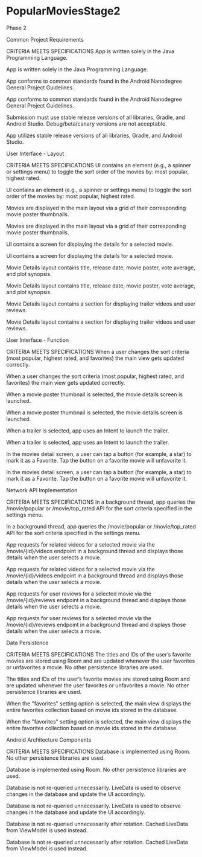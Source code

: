 # PopularMoviesStage2
Phase 2

Common Project Requirements

CRITERIA MEETS SPECIFICATIONS App is written solely in the Java Programming Language.

App is written solely in the Java Programming Language.

App conforms to common standards found in the Android Nanodegree General Project Guidelines.

App conforms to common standards found in the Android Nanodegree General Project Guidelines.

Submission must use stable release versions of all libraries, Gradle, and Android Studio. Debug/beta/canary versions are not acceptable.

App utilizes stable release versions of all libraries, Gradle, and Android Studio.

User Interface - Layout

CRITERIA MEETS SPECIFICATIONS UI contains an element (e.g., a spinner or settings menu) to toggle the sort order of the movies by: most popular, highest rated.

UI contains an element (e.g., a spinner or settings menu) to toggle the sort order of the movies by: most popular, highest rated.

Movies are displayed in the main layout via a grid of their corresponding movie poster thumbnails.

Movies are displayed in the main layout via a grid of their corresponding movie poster thumbnails.

UI contains a screen for displaying the details for a selected movie.

UI contains a screen for displaying the details for a selected movie.

Movie Details layout contains title, release date, movie poster, vote average, and plot synopsis.

Movie Details layout contains title, release date, movie poster, vote average, and plot synopsis.

Movie Details layout contains a section for displaying trailer videos and user reviews.

Movie Details layout contains a section for displaying trailer videos and user reviews.

User Interface - Function

CRITERIA MEETS SPECIFICATIONS When a user changes the sort criteria (most popular, highest rated, and favorites) the main view gets updated correctly.

When a user changes the sort criteria (most popular, highest rated, and favorites) the main view gets updated correctly.

When a movie poster thumbnail is selected, the movie details screen is launched.

When a movie poster thumbnail is selected, the movie details screen is launched.

When a trailer is selected, app uses an Intent to launch the trailer.

When a trailer is selected, app uses an Intent to launch the trailer.

In the movies detail screen, a user can tap a button (for example, a star) to mark it as a Favorite. Tap the button on a favorite movie will unfavorite it.

In the movies detail screen, a user can tap a button (for example, a star) to mark it as a Favorite. Tap the button on a favorite movie will unfavorite it.

Network API Implementation

CRITERIA MEETS SPECIFICATIONS In a background thread, app queries the /movie/popular or /movie/top_rated API for the sort criteria specified in the settings menu.

In a background thread, app queries the /movie/popular or /movie/top_rated API for the sort criteria specified in the settings menu.

App requests for related videos for a selected movie via the /movie/{id}/videos endpoint in a background thread and displays those details when the user selects a movie.

App requests for related videos for a selected movie via the /movie/{id}/videos endpoint in a background thread and displays those details when the user selects a movie.

App requests for user reviews for a selected movie via the /movie/{id}/reviews endpoint in a background thread and displays those details when the user selects a movie.

App requests for user reviews for a selected movie via the /movie/{id}/reviews endpoint in a background thread and displays those details when the user selects a movie.

Data Persistence

CRITERIA MEETS SPECIFICATIONS The titles and IDs of the user’s favorite movies are stored using Room and are updated whenever the user favorites or unfavorites a movie. No other persistence libraries are used.

The titles and IDs of the user’s favorite movies are stored using Room and are updated whenever the user favorites or unfavorites a movie. No other persistence libraries are used.

When the "favorites" setting option is selected, the main view displays the entire favorites collection based on movie ids stored in the database.

When the "favorites" setting option is selected, the main view displays the entire favorites collection based on movie ids stored in the database.

Android Architecture Components

CRITERIA MEETS SPECIFICATIONS Database is implemented using Room. No other persistence libraries are used.

Database is implemented using Room. No other persistence libraries are used.

Database is not re-queried unnecessarily. LiveData is used to observe changes in the database and update the UI accordingly.

Database is not re-queried unnecessarily. LiveData is used to observe changes in the database and update the UI accordingly.

Database is not re-queried unnecessarily after rotation. Cached LiveData from ViewModel is used instead.

Database is not re-queried unnecessarily after rotation. Cached LiveData from ViewModel is used instead.
